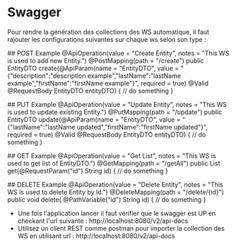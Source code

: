 # Swagger

Pour rendre la génération des collections des WS automatique, il faut rajouter les configurations suivantes sur chaque ws selon son type :

## POST Example
	@ApiOperation(value = "Create Entity", notes = "This WS is used to add new Entity.")
	@PostMapping(path = "/create")
	public EntityDTO create(@ApiParam(name = "EntityDTO",
			value = "{\"description\":\"description example\",\"lastName\":\"lastName example\",\"firstName\":\"firstName example\"}",
			required = true) @Valid @RequestBody EntityDTO entityDTO) {
		// do something
	}
	
## PUT Example
	@ApiOperation(value = "Update Entity", notes = "This WS is used to update existing Entity.")
	@PutMapping(path = "/update")
	public EntityDTO update(@ApiParam(name = "EntityDTO",
			value = "{\"lastName\":\"lastName updated\",\"firstName\":\"firstName updated\"}",
			required = true) @Valid @RequestBody EntityDTO entityDTO) {
		// do something
	}
	
## GET Example
	@ApiOperation(value = "Get List", notes = "This WS is used to get list of EntityDTO.")
	@GetMapping(path = "/getAll")
	public List<EntityDTO> get(@RequestParam("id") String id) {
		// do something
	}
	
## DELETE Example
	@ApiOperation(value = "Delete Entity", notes = "This WS is used to delete Entity by Id.")
	@DeleteMapping(path = "/delete/{id}")
	public void delete( @PathVariable("id") String id) {
		// do something
	}
	
* Une fois l'application lancer il faut vérifier que le swagger est UP en checkant l'url suivante : http://localhost:8080/v2/api-docs
* Utilisez un client REST comme postman pour importer la collection des WS en utilisant url : http://localhost:8080/v2/api-docs
